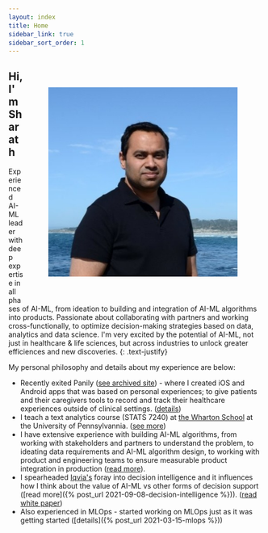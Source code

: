 ```yaml
---
layout: index
title: Home
sidebar_link: true
sidebar_sort_order: 1
---
```


<p>
    <img align="right" width="375" height="375" style="padding: 50px;" src="assets/img/1604496195710.jpeg">
</p>

## **Hi, I'm Sharath**

Experienced AI-ML leader with deep expertise in all phases of AI-ML, from ideation to  building and integration of AI-ML algorithms into products. Passionate about collaborating with partners and working cross-functionally, to optimize decision-making strategies based on data, analytics and data science. I'm very excited by the potential of AI-ML, not just in healthcare & life sciences, but across industries to unlock greater efficiences and new discoveries.
{: .text-justify}

My personal philosophy and details about my experience are below:

- Recently exited Panily ([see archived site](/assets/panily.com/index.html)) - where I created iOS and Android apps that was based on personal experiences; to give patients and their caregivers tools to record and track their healthcare experiences outside of clinical settings. ([details](tags.html#panily))
- I teach a text analytics course (STATS 7240) at [the Wharton School](https://apps.wharton.upenn.edu/syllabi/202230/STAT7240002/) at the University of Pennsylvannia. ([see more](/assets/md/wharton-course))
- I have extensive experience with building AI-ML algorithms, from working with stakeholders and partners to understand the problem, to ideating data requirements and AI-ML algorithm design, to working with product and engineering teams to ensure measurable product integration in production ([read more]()).  
- I spearheaded [Iqvia's](https://www.iqvia.com/) foray into decision intelligence and it influences how I think about the value of AI-ML vs other forms of decision support ([read more]({% post_url 2021-09-08-decision-intelligence %})). ([read white paper](assets/pdf/decision-intelligence.pdf))
- Also experienced in MLOps - started working on MLOps just as it was getting started ([details]({% post_url 2021-03-15-mlops %}))

